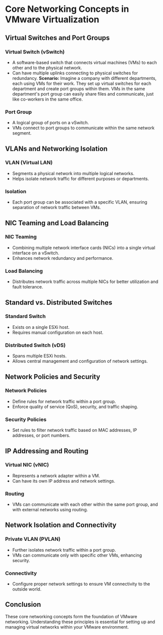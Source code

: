 # Core Networking Concepts in VMware Virtualization

## Virtual Switches and Port Groups

### Virtual Switch (vSwitch)
- A software-based switch that connects virtual machines (VMs) to each other and to the physical network.
- Can have multiple uplinks connecting to physical switches for redundancy.
**Scenario:** Imagine a company with different departments, each using VMs for their work. They set up virtual switches for each department and create port groups within them. VMs in the same department's port group can easily share files and communicate, just like co-workers in the same office.

### Port Group
- A logical group of ports on a vSwitch.
- VMs connect to port groups to communicate within the same network segment.

## VLANs and Networking Isolation

### VLAN (Virtual LAN)
- Segments a physical network into multiple logical networks.
- Helps isolate network traffic for different purposes or departments.

### Isolation
- Each port group can be associated with a specific VLAN, ensuring separation of network traffic between VMs.

## NIC Teaming and Load Balancing

### NIC Teaming
- Combining multiple network interface cards (NICs) into a single virtual interface on a vSwitch.
- Enhances network redundancy and performance.

### Load Balancing
- Distributes network traffic across multiple NICs for better utilization and fault tolerance.

## Standard vs. Distributed Switches

### Standard Switch
- Exists on a single ESXi host.
- Requires manual configuration on each host.

### Distributed Switch (vDS)
- Spans multiple ESXi hosts.
- Allows central management and configuration of network settings.

## Network Policies and Security

### Network Policies
- Define rules for network traffic within a port group.
- Enforce quality of service (QoS), security, and traffic shaping.

### Security Policies
- Set rules to filter network traffic based on MAC addresses, IP addresses, or port numbers.

## IP Addressing and Routing

### Virtual NIC (vNIC)
- Represents a network adapter within a VM.
- Can have its own IP address and network settings.

### Routing
- VMs can communicate with each other within the same port group, and with external networks using routing.

## Network Isolation and Connectivity

### Private VLAN (PVLAN)
- Further isolates network traffic within a port group.
- VMs can communicate only with specific other VMs, enhancing security.

### Connectivity
- Configure proper network settings to ensure VM connectivity to the outside world.

## Conclusion

These core networking concepts form the foundation of VMware networking. Understanding these principles is essential for setting up and managing virtual networks within your VMware environment.
